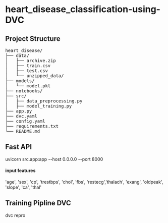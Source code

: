 # heart_disease_classification-using-DVC

<h2>Project Structure</h2>

<pre>
heart_disease/
├── data/
│   ├── archive.zip
│   ├── train.csv
│   ├── test.csv
│   └── unzipped_data/
├── models/
│   └── model.pkl
├── notebooks/
├── src/
│   ├── data_preprocessing.py
│   ├── model_training.py
├── app.py
├── dvc.yaml
├── config.yaml
├── requirements.txt
└── README.md
</pre>





## Fast API

uvicorn src.app:app --host 0.0.0.0 --port 8000
 
#### input features

'age', 'sex', 'cp', 'trestbps', 'chol', 'fbs', 'restecg','thalach', 'exang', 'oldpeak', 'slope', 'ca', 'thal'


## Training Pipline DVC

dvc repro

